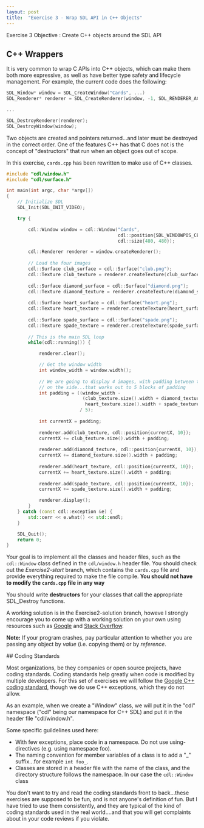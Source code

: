 ```yaml
---
layout: post
title:  "Exercise 3 - Wrap SDL API in C++ Objects"
---
```


<div class="box" markdown="1">
Exercise 3 Objective
: Create C++ objects around the SDL API
</div>

## C++ Wrappers

It is very common to wrap C APIs into C++ objects, which can make them
both more expressive, as well as have better type safety and lifecycle
management.  For example, the current code does the following:

~~~ c++
SDL_Window* window = SDL_CreateWindow("Cards", ...)
SDL_Renderer* renderer = SDL_CreateRenderer(window, -1, SDL_RENDERER_ACCELERATED);

...

SDL_DestroyRenderer(renderer);
SDL_DestroyWindow(window);
~~~

Two objects are created and pointers returned...and later must be
destroyed in the correct order.  One of the features C++ has that C
does not is the concept of "destructors" that run when an object goes
out of scope.

In this exercise, `cards.cpp` has been rewritten to make use of C++
classes.

~~~ c++
#include "cdl/window.h"
#include "cdl/surface.h"

int main(int argc, char *argv[])
{
    // Initialize SDL
    SDL_Init(SDL_INIT_VIDEO);

    try {

        cdl::Window window = cdl::Window("Cards",
                                         cdl::position{SDL_WINDOWPOS_CENTERED, SDL_WINDOWPOS_CENTERED},
                                         cdl::size{480, 480});

        cdl::Renderer renderer = window.createRenderer();
        
        // Load the four images
        cdl::Surface club_surface = cdl::Surface("club.png");
        cdl::Texture club_texture = renderer.createTexture(club_surface);
        
        cdl::Surface diamond_surface = cdl::Surface("diamond.png");
        cdl::Texture diamond_texture = renderer.createTexture(diamond_surface);
        
        cdl::Surface heart_surface = cdl::Surface("heart.png");
        cdl::Texture heart_texture = renderer.createTexture(heart_surface);
        
        cdl::Surface spade_surface = cdl::Surface("spade.png");
        cdl::Texture spade_texture = renderer.createTexture(spade_surface);
        
        // This is the main SDL loop
        while(cdl::running()) {

            renderer.clear();

            // Get the window width
            int window_width = window.width();
            
            // We are going to display 4 images, with padding between them and
            // on the side...that works out to 5 blocks of padding
            int padding = ((window_width -
                            (club_texture.size().width + diamond_texture.size().width +
                             heart_texture.size().width + spade_texture.size().width))
                           / 5);
            
            int currentX = padding;
            
            renderer.add(club_texture, cdl::position{currentX, 10});
            currentX += club_texture.size().width + padding;
            
            renderer.add(diamond_texture, cdl::position{currentX, 10});
            currentX += diamond_texture.size().width + padding;
            
            renderer.add(heart_texture, cdl::position{currentX, 10});
            currentX += heart_texture.size().width + padding;
            
            renderer.add(spade_texture, cdl::position{currentX, 10});
            currentX += spade_texture.size().width + padding;

            renderer.display();
        }
    } catch (const cdl::exception &e) {
        std::cerr << e.what() << std::endl;
    }

    SDL_Quit();
    return 0;
}
~~~

Your goal is to implement all the classes and header files, such as
the `cdl::Window` class defined in the `cdl/window.h` header file.
You should check out the *Exercise2-start* branch, which contains the
`cards.cpp` file and provide everything required to make the file
compile.  **You should not have to modify the `cards.cpp` file in any
way**

You should write **destructors** for your classes that call the
appropriate SDL_Destroy functions.

A working solution is in the Exercise2-solution branch, howeve I
strongly encourage you to come up with a working solution on your own
using resources such as [Google](https://www.google.com) and [Stack
Overflow](https://stackoverflow.com/).

**Note:** If your program crashes, pay particular attention to whether
  you are passing any object by *value* (i.e. copying them) or by *reference*.

<div class="note" markdown="1">
## Coding Standards

Most organizations, be they companies or open source projects, have
coding standards.  Coding standards help greatly when code is modified
by multiple developers.  For this set of exercises we will follow the [Google C++ coding
standard](https://google.github.io/styleguide/cppguide.html), though
we do use C++ exceptions, which they do not allow.

As an example, when we create a "Window" class, we will put it in the
"cdl" namespace ("cdl" being our namespace for C++ SDL) and put it in
the header file "cdl/window.h".

Some specific guildelines used here:

* With few exceptions, place code in a namespace. Do not use
  using-directives (e.g. using namespace foo).
* The naming convention for member variables of a class is to add a
  "_" suffix...for example `int foo_`.
* Classes are stored in a header file with the name of the class, and
  the directory structure follows the namespace.  In our case the
  `cdl::Window` class

You don't want to try and read the coding standards front to
back...these exercises 
are supposed to be fun, and is not anyone's definition of fun.  But I
have tried to use them consistently, and they are typical of the kind
of coding standards used in the real world....and that you will get
complaints about in your code reviews if you violate. 
</div>


